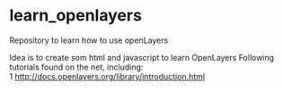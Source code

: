 # learn_openlayers
Repository to learn how to use openLayers

Idea is to create som html and javascript to learn OpenLayers
Following tutorials found on the net, including:  
1 http://docs.openlayers.org/library/introduction.html
